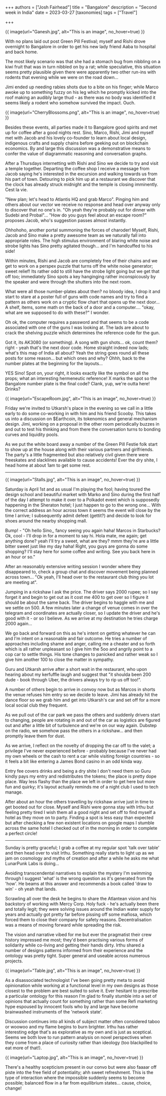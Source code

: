 +++
authors = ["Josh Fairhead"]
title = "Bangalore"
description = "Second week in India"
date = 2023-03-27
[taxonomies]
tags = ["Travel"]

+++

{{ image(url="Ganesh.jpg", alt="This is an image", no_hover=true) }}

With no plans laid out post Green Pill Festival; myself and Rishi drove overnight to Bangalore in order to get his new lady friend Aaba to hospital and back home.

The most likely scenario was that she had a stomach bug from nibbling on a kiwi fruit that was in turn nibbled on by a rat; while speculative, this situation seems pretty plausible given there were apparently two other run-ins with rodents that evening while we were on the road down...

Jimi ended up needing rabies shots due to a bite on his finger; while Marco awoke up to something fuzzy on his leg which he promptly kicked into the roof making an audibly large thud - as there was no body was identified it seems likely a rodent who somehow survived the impact. Ouch.

{{ image(url="CherryBlossoms.png", alt="This is an image", no_hover=true) }}

Besides these events, all parties made it to Bangalore good spirits and met up for coffee after a good nights rest. Sino, Marco, Rishi, Jimi and myself met with Jacob and his lovely co-founder to learn about local design, indigenous crafts and supply chains before geeking out on blockchain economics. By and large this discussion was a demonstrative means to confer the value of diagrammatic reasoning and conversation graphs.

After a Thursdays internetting with Rishi and Sino we decide to try and visit a temple together. Departing the coffee shop I receive a message from Jacob saying he's interested in the excursion and walking towards us from his part of town. Detouring to pick him up at a restaurant we discover that the clock has already struck midnight and the temple is closing imminently. Cest la vie.

"New plan; let's head to Atlantis HQ and grab Marco". Pinging him and others about our vector we receive no response and head over anyway only to discover that no one's in. "Oh yeah they're probably out for dinner with Sudebi and Probal"... "How do you guys feel about an escape room?" proposes Jacob, who's suggestion passes almost instantly.

Ohhohoho, another portal summoning the forces of charoder! Myself, Rishi, Jacob and Sino make a pretty awesome team as we naturally fall into appropriate roles. The high stimulus environment of blaring white noise and strobe lights has Sino pretty agitated though... and I'm handcuffed to his side!

Within minutes, Rishi and Jacob are completely free of their chains and we get to work on a perspex puzzle that turns off the white noise generator; sweet relief! Its rather odd to still have the strobe light going but we get that off too; immediately Sino spots a key hanginging rather inconspicously by the speaker and were through the shutters into the next room.

What were all those number-plates about then? no bloody idea, I drop it and start to stare at a poster full of guns with code names and try to find a pattern as others work on a cryptic flow chart that opens up the next door... A shelf, items, some math on the back of a door and a computer.... "okay, what are we supposed to do with these?" I wonder.

Oh ok, the computer requires a password and that seems to be a code associated with one of the guns I was looking at. The lads are about to crack the shelving puzzle which determines the reference code for the gun.

Got it, its AK3080 (or something). A song with gun shots... ok, count them? right - yeah that's the next door code. Home straight indeed now lads; what's this map of India all about? Yeah the string goes round all these posts for some reason... but which ones and why? Ohhh, back to the number plates at the beginning for the layouts...

YES Sino! Spot on, your right, it looks exactly like the symbol on all the props; what an interesting hermeneutic reference! X marks the spot so the Bangalore number plate is the final code? Clank, yup, we're outta here! Drinks?

{{ image(url="EscapeRoom.jpg", alt="This is an image", no_hover=true) }}

Friday we're invited to Utkarsh's place in the evening so we call in a little early to do some co-working in with him and his friend Scooby. This takes us into a discussion on $Earthcoin, its tokenomics and general mechanism design. Jimi, working on a proposal in the other room periodically buzzes in and out to test his thinking and from there the conversation turns to bonding curves and liquidity pools.

As we put the white board away a number of the Green Pill Festie folk start to show up at the house along with their various partners and girlfriends. The party's a little fragmented but also relatively civil given there were freeskates and slacklines available to cause accidents! Ever the dry shite, I head home at about 1am to get some rest.

---

{{ image(url="Stalls.jpg", alt="This is an image", no_hover=true) }}

Saturday is April 1st and as usual I'm playing the fool; having toured the design school and beautiful market with Marko and Sino during the first half of the day I attempt to make it over to a Polkadot event which is supposedly happening in the Sheraton hotel; I just happen to go to the wrong one... With the correct address an hour across town it seems the event will close by the time I arrive; I subsequently admit defeet (gettit?) and decide to look for shoes around the nearby shopping mall.

Bump! - "Oh hello Sino,, fancy seeing you again haha! Marcos in Starbucks? Ok, cool - I'll drop in for a moment to say hi. Hola mate, me again; get anything done? yeah I'll try a sweet, what are they? mmm they're are a little bitter sweet just like my day haha! Right, you guys are gonna do some shopping? I'll stay here for some coffee and writing. See you back here in an hour or so."

After an reasonably extensive writing session I wonder where they disappeared to, check a group chat and discover movement being planned across town... "Ok yeah, I'll head over to the restaurant club thing you lot are meeting at".

Jumping in a rickshaw I ask the price. The driver says 2000 rupee; so I say forget it and begin to get out as it cost me 400 to get over so I figure it should be about the same back. The driver begins to haggle with me and we settle on 500. A few minutes later a change of venue comes in over the telegram and coordinates are actually closer, so I update the driver and he's good with it - or so I believe. As we arrive at my destination he tries charge 2000 again...

We go back and forward on this as he's intent on getting whatever he can and I'm intent on a reasonable and fair outcome. He tries a number of approaches including shame and anger, calling me a cheater and so forth which is all rather unpleasant so I give him the 5oo and angrily point to a cop car to settle things. His tone changes to panicked and rather weak so I give him another 100 to close the matter in sympathy.

Guru and Utkarsh arrive after a short wait in the restaurant, who upon hearing about my kerfuffle laugh and suggest that "it shoulda been 200 dude - book through Uber, the drivers always try to rip us off too!".

A number of others begin to arrive in convoy now but as Marcos in shorts the venue refuses him entry so we decide to leave. Jimi has already hit the dance floor so we grab him and get into Utkarsh's car and set off for a more local social club they frequent.

As we pull out of the car park we pass the others and suddenly drivers start to changing, people are rotating in and out of the car as logistics are figured out and after a little bit of turbulence and we're on our way again. Dubstep on the radio, we somehow pass the others in a rickshaw... and then promptly leave them for dust.

As we arrive, I reflect on the novelty of dropping the car off to the valet; a privilege I've never experienced before - probably because I've never had my own wheels or the cash to rent a car while visiting foreign countries - so it feels a bit like entering a James Bond casino in an odd kinda way.

Entry fee covers drinks and being a dry shite I don't need them so Guru kindly pays my entry and redistributes the tokens; the place is pretty dope place. Way less flashy than the place we left in order to get here but more fun and quirky; it's layout actually reminds me of a night club I used to tech manage.

After about an hour the others travelling by rickshaw arrive just in time to get booted out for close. Myself and Rishi were gonna stay with Irthu but feeling pretty tired I wish them all a good night and set off to find myself a hotel as they move on to party. Finding a spot is less easy than expected but after checking a few non existent locations on google maps I stumble across the same hotel I checked out of in the morning in order to complete a perfect circle!

---

Sunday is pretty graceful; I grab a coffee at my regular spot 'talk over table' and then head over to visit Irthu. Something really starts to light up as we jam on cosmology and myths of creation and after a while he asks me what LunarPunk Labs is doing...

Avoiding transcendental narratives to explain the mystery I'm swimming through I suggest 'what' is the wrong question as it's generated from the 'how'. He beams at this answer and recommends a book called 'draw to win' - oh yeah that lands.

Scrawling all over the desk he begins to share the Atlantean vision and his backstory of working with Mercy Corp. Holy fuck - he's actually been there and totally legit; they were solving issues around the Indian water supply for years and actually got pretty far before pissing off some mafiosa, which forced them to close their company for safety reasons. Decentralisation was a means of moving forward while spreading the risk.

The vision and narrative vibed for me but ever the pragmatist their crew history impressed me most; they'd been practising various forms of solidarity while co-living and getting their hands dirty. Irthu shared a number of designs patterns informed from their experience and the ontology was pretty tight. Super general and useable across numerous projects.

{{ image(url="Table.jpg", alt="This is an image", no_hover=true) }}

As a disassociated technologist I've been going pretty meta to avoid opinionation while working at a functional level in my own designs as those closest to the problem are best suited to solve it. Ever hesitant to prescribe a particular ontology for this reason I'm glad to finally stumble into a set of opinions that actually count for something rather than some Refi marketing hype espoused by innocent fools who by and large have become brainwashed instruments of the 'network state'.

Discussion continues into all kinds of subject matter often considered taboo or woowoo and my flame begins to burn brighter. Irthu has rather interesting edge that's as explorative as my own and is just as sceptical. Seems we both love to run pattern analysis on novel perspectives when they come from a place of curiosity rather than ideology (too blackpilled to eat more of that!).

{{ image(url="Laptop.jpg", alt="This is an image", no_hover=true) }}

There's a healthy scepticism present in our convo but were also faaaar off piste into the free field of potentiality; ahh sweet refreshment. This is the type of interaction where the impossible suddenly seems to become possible; balanced flow in a far from equilibrium states... cause, choice, change!
